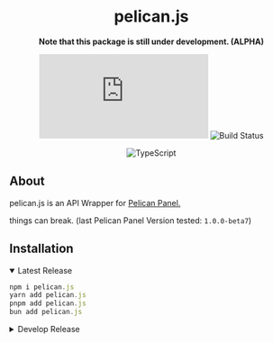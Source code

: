 <div align="middle">

# pelican.js

**Note that this package is still under development. (ALPHA)**

![NPM](https://img.shields.io/npm/v/pelican.js?style=for-the-badge)
![Build Status](https://img.shields.io/github/actions/workflow/status/hexaaagon/pelican.js/publish-latest.yml?style=for-the-badge)

![TypeScript](https://img.shields.io/badge/typescript-%23007ACC.svg?style=for-the-badge&logo=typescript&logoColor=white)

</div>

## About

pelican.js is an API Wrapper for [Pelican Panel.](https://pelican.dev/)

things can break.
(last Pelican Panel Version tested: `1.0.0-beta7`)

## Installation

<details open>
  <summary>Latest Release</summary>
  
  ```js
  npm i pelican.js
  yarn add pelican.js
  pnpm add pelican.js
  bun add pelican.js
  ```
</details>

<details>
  <summary>Develop Release</summary>
  
  ```js
  npm i pelican.js@develop
  yarn add pelican.js@develop
  pnpm add pelican.js@develop
  bun add pelican.js@develop
  ```
</details>
